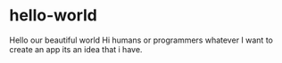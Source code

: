 # hello-world
Hello our beautiful world 
Hi humans or programmers whatever
I want to create an app its an idea that i have.
